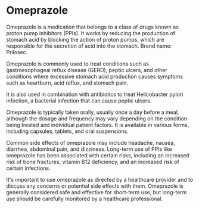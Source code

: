[//]: # (
source: gpt-3 + jph editing
tags: proton-pump-inhibitors medications
)

# Omeprazole

Omeprazole is a medication that belongs to a class of drugs known as proton pump inhibitors (PPIs). It works by reducing the production of stomach acid by blocking the action of proton pumps, which are responsible for the secretion of acid into the stomach. Brand name: Prilosec.

Omeprazole is commonly used to treat conditions such as gastroesophageal reflux disease (GERD), peptic ulcers, and other conditions where excessive stomach acid production causes symptoms such as heartburn, acid reflux, and stomach pain.

It is also used in combination with antibiotics to treat Helicobacter pylori infection, a bacterial infection that can cause peptic ulcers.

Omeprazole is typically taken orally, usually once a day before a meal, although the dosage and frequency may vary depending on the condition being treated and individual patient factors. It is available in various forms, including capsules, tablets, and oral suspensions.

Common side effects of omeprazole may include headache, nausea, diarrhea, abdominal pain, and dizziness. Long-term use of PPIs like omeprazole has been associated with certain risks, including an increased risk of bone fractures, vitamin B12 deficiency, and an increased risk of certain infections.

It's important to use omeprazole as directed by a healthcare provider and to discuss any concerns or potential side effects with them. Omeprazole is generally considered safe and effective for short-term use, but long-term use should be carefully monitored by a healthcare professional.